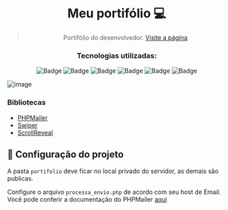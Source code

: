 <h1 align="center">Meu portifólio 💻</h1>

> <p align="center"> Portifólio do desenvolvedor. <a href="https://www.joelsonfernandes.com.br/">Visite a página</a></p>

<div align="center">
 <h3 align="center">Tecnologias utilizadas:</h3>
 
 [Badges]: <> ( Você pode procurar por badges aqui: https://github.com/alexandresanlim/Badges4-README.md-Profile )
 
![Badge](https://img.shields.io/badge/HTML5-E34F26?style=for-the-badge&logo=html5&logoColor=white)
![Badge](https://img.shields.io/badge/CSS3-1572B6?style=for-the-badge&logo=css3&logoColor=white)
![Badge](https://img.shields.io/badge/JavaScript-323330?style=for-the-badge&logo=javascript&logoColor=F7DF1E)
![Badge](https://img.shields.io/badge/SASS-hotpink.svg?style=for-the-badge&logo=SASS&logoColor=white)
![Badge](https://img.shields.io/badge/PHP-777BB4?style=for-the-badge&logo=php&logoColor=white)
![Badge](https://img.shields.io/badge/jQuery-0769AD?style=for-the-badge&logo=jquery&logoColor=white)

</div>

![image](https://user-images.githubusercontent.com/81213149/168618864-7937d8b5-2dcc-4270-a1f6-d61c8d5c2d36.png)


<h3>Bibliotecas</h3>
<ul>
  <li>
    <a href="https://github.com/PHPMailer/PHPMailer">PHPMailer</a>
  </li>
  <li>
    <a href="https://github.com/nolimits4web/Swiper">Swiper</a>
  </li>
  <li>
    <a href="https://github.com/jlmakes/scrollreveal">ScrollReveal</a>
  </li>
</ul>

## 🚀 Configuração do projeto

A pasta `portifolio` deve ficar no local privado do servidor, as demais são publicas.

Configure o arquivo `processa_envio.php` de acordo com seu host de Email. Você pode conferir a documentação do PHPMailer <a href="https://github.com/PHPMailer/PHPMailer">aqui</a>
